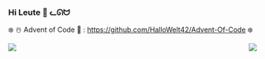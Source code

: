 ### Hi Leute 👋 ᓚᘏᗢ

❄️
 ☃️ Advent of Code 🎄 : https://github.com/HalloWelt42/Advent-Of-Code
❄️

<img align="left" src="https://github-readme-stats.vercel.app/api?username=hallowelt42&theme=dark#">
<img align="right" src="https://github-readme-stats.vercel.app/api/top-langs/?username=hallowelt42&theme=dark#">
